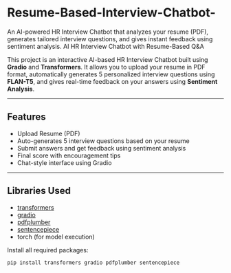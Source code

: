 # Resume-Based-Interview-Chatbot-
An AI-powered HR Interview Chatbot that analyzes your resume (PDF), generates tailored interview questions, and gives instant feedback using sentiment analysis.
AI HR Interview Chatbot with Resume-Based Q&A

This project is an interactive AI-based HR Interview Chatbot built using **Gradio** and **Transformers**. It allows you to upload your resume in PDF format, automatically generates 5 personalized interview questions using **FLAN-T5**, and gives real-time feedback on your answers using **Sentiment Analysis**.

---

##  Features

-  Upload Resume (PDF)
-  Auto-generates 5 interview questions based on your resume
-  Submit answers and get feedback using sentiment analysis
-  Final score with encouragement tips
-  Chat-style interface using Gradio

---

##  Libraries Used

- [transformers](https://huggingface.co/transformers/)
- [gradio](https://gradio.app/)
- [pdfplumber](https://github.com/jsvine/pdfplumber)
- [sentencepiece](https://github.com/google/sentencepiece)
- torch (for model execution)

Install all required packages:

```bash
pip install transformers gradio pdfplumber sentencepiece
